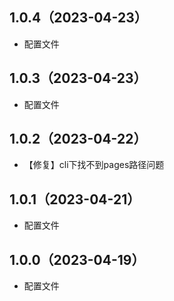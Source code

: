 ## 1.0.4（2023-04-23）
- 配置文件
## 1.0.3（2023-04-23）
- 配置文件
## 1.0.2（2023-04-22）
- 【修复】cli下找不到pages路径问题
## 1.0.1（2023-04-21）
- 配置文件
## 1.0.0（2023-04-19）
- 配置文件
